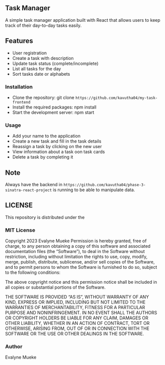 ## Task Manager
A simple task manager application built with React that allows users to keep track of their day-to-day tasks easily.

## Features
* User registration
* Create a task with description 
* Update task status (complete/incomplete)
* List all tasks for the day
* Sort tasks date or alphabets 

### Installation
- Clone the repository: git clone `https://github.com/kavutha04/my-task-frontend`
- Install the required packages: npm install
- Start the development server: npm start

### Usage
- Add your name to the application
- Create a new task and fill in the task details
- Reassign a task by clicking on the new user 
- View information about a task oon task cards
- Delete a task by completing it

## Note 
Always have the backend in `https://github.com/kavutha04/phase-3-sinatra-react-project` is running to be able to manipulate data.


## LICENSE
This repository is distributed under the
### MIT License

Copyright 2023 Evalyne Mueke
Permission is hereby granted, free of charge, to any person obtaining a copy of this software and associated documentation files (the “Software”), 
to deal in the Software without restriction, including without limitation the rights to use, copy, modify, merge, publish, distribute, sublicense, and/or sell copies of the Software, 
and to permit persons to whom the Software is furnished to do so, subject to the following conditions:

The above copyright notice and this permission notice shall be included in all copies or substantial portions of the Software.

THE SOFTWARE IS PROVIDED “AS IS”, WITHOUT WARRANTY OF ANY KIND, EXPRESS OR IMPLIED, INCLUDING BUT NOT LIMITED TO THE WARRANTIES OF MERCHANTABILITY, FITNESS FOR A PARTICULAR PURPOSE AND NONINFRINGEMENT. 
IN NO EVENT SHALL THE AUTHORS OR COPYRIGHT HOLDERS BE LIABLE FOR ANY CLAIM, DAMAGES OR OTHER LIABILITY, WHETHER IN AN ACTION OF CONTRACT, TORT OR OTHERWISE, ARISING FROM, OUT OF OR IN CONNECTION WITH THE SOFTWARE OR THE USE OR OTHER DEALINGS IN THE SOFTWARE.


### Author

Evalyne Mueke







